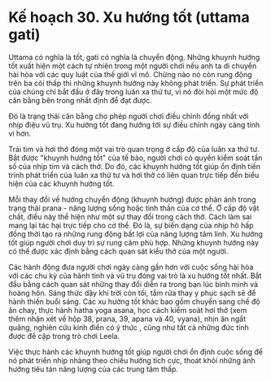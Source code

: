 # Kế hoạch 30. Xu hướng tốt (uttama gati)

Uttama có nghĩa là tốt, gati có nghĩa là chuyển động. Những khuynh hướng tốt xuất hiện một cách tự nhiên trong một người chơi nếu anh ta di chuyển hài hòa với các quy luật của thế giới vĩ mô. Chừng nào nó còn rung động trên ba cõi thấp thì những khuynh hướng này không phát triển. Sự phát triển của chúng chỉ bắt đầu ở đây trong luân xa thứ tư, vì nó đòi hỏi một mức độ cân bằng bên trong nhất định để đạt được.

Đó là trạng thái cân bằng cho phép người chơi điều chỉnh đồng nhất với nhịp điệu vũ trụ. Xu hướng tốt đang hướng tới sự điều chỉnh ngày càng tinh vi hơn.

Trái tim và hơi thở đóng một vai trò quan trọng ở cấp độ của luân xa thứ tư. Bắt được "khuynh hướng tốt" của tế bào, người chơi có quyền kiểm soát tần số của nhịp tim và cách thở. Do đó, các khuynh hướng tốt giúp ổn định tiến trình phát triển của luân xa thứ tư và hơi thở có liên quan trực tiếp đến biểu hiện của các khuynh hướng tốt.

Mỗi thay đổi về hướng chuyển động (khuynh hướng) được phản ánh trong trạng thái prana - năng lượng sống hoặc tinh thần của cơ thể. Ở cấp độ vật chất, điều này thể hiện như một sự thay đổi trong cách thở. Cách làm sai mang lại tác hại trực tiếp cho cơ thể. Đó là, sự biến dạng của nhịp hô hấp đồng thời tạo ra những rung động bất lợi của năng lượng tâm linh. Xu hướng tốt giúp người chơi duy trì sự rung cảm phù hợp. Những khuynh hướng này có thể được xác định bằng cách quan sát kiểu thở của một người.

Các hành động đưa người chơi ngày càng gần hơn với cuộc sống hài hòa với các chu kỳ của hành tinh và vũ trụ đóng vai trò là xu hướng tốt nhất. Bắt đầu bằng cách quan sát những thay đổi diễn ra trong bạn lúc bình minh và hoàng hôn. Sáng thức dậy khi trời còn tối, tắm rửa thay y phục sạch sẽ để hành thiền buổi sáng. Các xu hướng tốt khác bao gồm chuyển sang chế độ ăn chay, thực hành hatha yoga asana, học cách kiểm soát hơi thở (xem thêm nhận xét về hộp 38, prana, 39, apana và 40, vyana), nhịn ăn ngắt quãng, nghiên cứu kinh điển có ý thức , cũng như tất cả những đức tính được đề cập trong trò chơi Leela.

Việc thực hành các khuynh hướng tốt giúp người chơi ổn định cuộc sống để nó phát triển nhịp nhàng theo chiều hướng tích cực, thoát khỏi những ảnh hưởng tiêu tán năng lượng của các trung tâm thấp.
